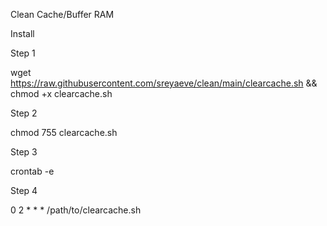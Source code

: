 Clean Cache/Buffer RAM

Install

Step 1

wget https://raw.githubusercontent.com/sreyaeve/clean/main/clearcache.sh && chmod +x clearcache.sh

Step 2

chmod 755 clearcache.sh

Step 3

crontab -e

Step 4

0  2  *  *  *  /path/to/clearcache.sh
